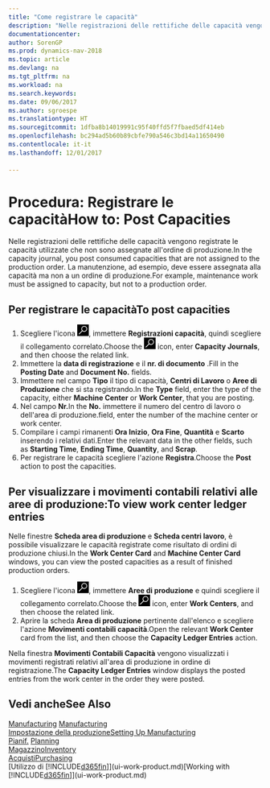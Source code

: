 ```yaml
---
title: "Come registrare le capacità"
description: "Nelle registrazioni delle rettifiche delle capacità vengono registrate le capacità utilizzate che non sono assegnate all'ordine di produzione. La manutenzione, ad esempio, deve essere assegnata alla capacità ma non a un ordine di produzione."
documentationcenter: 
author: SorenGP
ms.prod: dynamics-nav-2018
ms.topic: article
ms.devlang: na
ms.tgt_pltfrm: na
ms.workload: na
ms.search.keywords: 
ms.date: 09/06/2017
ms.author: sgroespe
ms.translationtype: HT
ms.sourcegitcommit: 1dfba8b14019991c95f40ffd5f7fbaed5df414eb
ms.openlocfilehash: bc294ad5b60b89cbfe790a546c3bd14a11650490
ms.contentlocale: it-it
ms.lasthandoff: 12/01/2017

---
```

# <a name="how-to-post-capacities"></a><span data-ttu-id="18c8d-104">Procedura: Registrare le capacità</span><span class="sxs-lookup"><span data-stu-id="18c8d-104">How to: Post Capacities</span></span>
<span data-ttu-id="18c8d-105">Nelle registrazioni delle rettifiche delle capacità vengono registrate le capacità utilizzate che non sono assegnate all'ordine di produzione.</span><span class="sxs-lookup"><span data-stu-id="18c8d-105">In the capacity journal, you post consumed capacities that are not assigned to the production order.</span></span> <span data-ttu-id="18c8d-106">La manutenzione, ad esempio, deve essere assegnata alla capacità ma non a un ordine di produzione.</span><span class="sxs-lookup"><span data-stu-id="18c8d-106">For example, maintenance work must be assigned to capacity, but not to a production order.</span></span>  

## <a name="to-post-capacities"></a><span data-ttu-id="18c8d-107">Per registrare le capacità</span><span class="sxs-lookup"><span data-stu-id="18c8d-107">To post capacities</span></span>  
1.  <span data-ttu-id="18c8d-108">Scegliere l'icona ![Cerca pagina o report](media/ui-search/search_small.png "icona Cerca pagina o report"), immettere **Registrazioni capacità**, quindi scegliere il collegamento correlato.</span><span class="sxs-lookup"><span data-stu-id="18c8d-108">Choose the ![Search for Page or Report](media/ui-search/search_small.png "Search for Page or Report icon") icon, enter **Capacity Journals**, and then choose the related link.</span></span>  
2.  <span data-ttu-id="18c8d-109">Immettere la **data di registrazione** e il **nr. di documento** .</span><span class="sxs-lookup"><span data-stu-id="18c8d-109">Fill in the **Posting Date** and **Document No.** fields.</span></span>  
3.  <span data-ttu-id="18c8d-110">Immettere nel campo **Tipo** il tipo di capacità, **Centri di Lavoro** o **Aree di Produzione** che si sta registrando.</span><span class="sxs-lookup"><span data-stu-id="18c8d-110">In the **Type** field, enter the type of the capacity, either **Machine Center** or **Work Center**, that you are posting.</span></span>  
4.  <span data-ttu-id="18c8d-111">Nel campo **Nr.**</span><span class="sxs-lookup"><span data-stu-id="18c8d-111">In the **No.**</span></span> <span data-ttu-id="18c8d-112">immettere il numero del centro di lavoro o dell'area di produzione.</span><span class="sxs-lookup"><span data-stu-id="18c8d-112">field, enter the number of the machine center or work center.</span></span>  
5.  <span data-ttu-id="18c8d-113">Compilare i campi rimanenti **Ora Inizio**, **Ora Fine**, **Quantità** e **Scarto** inserendo i relativi dati.</span><span class="sxs-lookup"><span data-stu-id="18c8d-113">Enter the relevant data in the other fields, such as **Starting Time**, **Ending Time**, **Quantity**, and **Scrap**.</span></span>  
6.  <span data-ttu-id="18c8d-114">Per registrare le capacità scegliere l'azione **Registra**.</span><span class="sxs-lookup"><span data-stu-id="18c8d-114">Choose the **Post** action to post the capacities.</span></span>  

## <a name="to-view-work-center-ledger-entries"></a><span data-ttu-id="18c8d-115">Per visualizzare i movimenti contabili relativi alle aree di produzione:</span><span class="sxs-lookup"><span data-stu-id="18c8d-115">To view work center ledger entries</span></span>  
<span data-ttu-id="18c8d-116">Nelle finestre **Scheda area di produzione** e **Scheda centri lavoro**, è possibile visualizzare le capacità registrate come risultato di ordini di produzione chiusi.</span><span class="sxs-lookup"><span data-stu-id="18c8d-116">In the **Work Center Card** and **Machine Center Card** windows, you can view the posted capacities as a result of finished production orders.</span></span>    
1.  <span data-ttu-id="18c8d-117">Scegliere l'icona ![Cerca pagina o report](media/ui-search/search_small.png "icona Cerca pagina o report"), immettere **Aree di produzione** e quindi scegliere il collegamento correlato.</span><span class="sxs-lookup"><span data-stu-id="18c8d-117">Choose the ![Search for Page or Report](media/ui-search/search_small.png "Search for Page or Report icon") icon, enter **Work Centers**, and then choose the related link.</span></span>  
2.  <span data-ttu-id="18c8d-118">Aprire la scheda **Area di produzione** pertinente dall'elenco e scegliere l'azione **Movimenti contabili capacità**.</span><span class="sxs-lookup"><span data-stu-id="18c8d-118">Open the relevant **Work Center** card from the list, and then choose the **Capacity Ledger Entries** action.</span></span>  

<span data-ttu-id="18c8d-119">Nella finestra **Movimenti Contabili Capacità** vengono visualizzati i movimenti registrati relativi all'area di produzione in ordine di registrazione.</span><span class="sxs-lookup"><span data-stu-id="18c8d-119">The **Capacity Ledger Entries** window displays the posted entries from the work center in the order they were posted.</span></span>   

## <a name="see-also"></a><span data-ttu-id="18c8d-120">Vedi anche</span><span class="sxs-lookup"><span data-stu-id="18c8d-120">See Also</span></span>  
<span data-ttu-id="18c8d-121">[Manufacturing](production-manage-manufacturing.md)  </span><span class="sxs-lookup"><span data-stu-id="18c8d-121">[Manufacturing](production-manage-manufacturing.md)  </span></span>  
[<span data-ttu-id="18c8d-122">Impostazione della produzione</span><span class="sxs-lookup"><span data-stu-id="18c8d-122">Setting Up Manufacturing</span></span>](production-configure-production-processes.md)  
<span data-ttu-id="18c8d-123">[Pianif.](production-planning.md)    </span><span class="sxs-lookup"><span data-stu-id="18c8d-123">[Planning](production-planning.md)    </span></span>  
[<span data-ttu-id="18c8d-124">Magazzino</span><span class="sxs-lookup"><span data-stu-id="18c8d-124">Inventory</span></span>](inventory-manage-inventory.md)  
[<span data-ttu-id="18c8d-125">Acquisti</span><span class="sxs-lookup"><span data-stu-id="18c8d-125">Purchasing</span></span>](purchasing-manage-purchasing.md)  
<span data-ttu-id="18c8d-126">[Utilizzo di [!INCLUDE[d365fin](includes/d365fin_md.md)]](ui-work-product.md)</span><span class="sxs-lookup"><span data-stu-id="18c8d-126">[Working with [!INCLUDE[d365fin](includes/d365fin_md.md)]](ui-work-product.md)</span></span>

